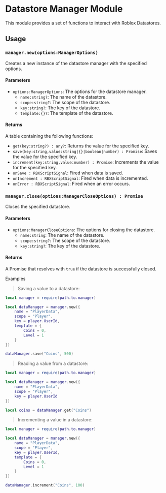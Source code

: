 # Datastore Manager Module

This module provides a set of functions to interact with Roblox Datastores.

## Usage

### `manager.new(options:ManagerOptions)`

Creates a new instance of the datastore manager with the specified options.

#### Parameters
- `options:ManagerOptions`: The options for the datastore manager.
    - `name:string?`: The name of the datastore.
    - `scope:string?`: The scope of the datastore.
    - `key:string?`: The key of the datastore.
    - `template:{}?`: The template of the datastore.

#### Returns
A table containing the following functions:
- `get(key:string?) : any?`: Returns the value for the specified key.
- `save(key:string,value:string|{}|boolean|number) : Promise`: Saves the value for the specified key.
- `increment(key:string,value:number) : Promise`: Increments the value for the specified key.
- `onSave : RBXScriptSignal`: Fired when data is saved.
- `onIncrement : RBXScriptSignal`: Fired when data is incremented.
- `onError : RBXScriptSignal`: Fired when an error occurs.

### `manager.close(options:ManagerCloseOptions) : Promise`

Closes the specified datastore.

#### Parameters
- `options:ManagerCloseOptions`: The options for closing the datastore.
    - `name:string`: The name of the datastore.
    - `scope:string?`: The scope of the datastore.
    - `key:string?`: The key of the datastore.

#### Returns
A Promise that resolves with `true` if the datastore is successfully closed.

Examples
> Saving a value to a datastore:
```lua
local manager = require(path.to.manager)

local dataManager = manager.new({
    name = "PlayerData",
    scope = "Player",
    key = player.UserId,
    template = {
        Coins = 0,
        Level = 1
    }
})

dataManager.save("Coins", 500)
```
> Reading a value from a datastore:
```lua
local manager = require(path.to.manager)

local dataManager = manager.new({
    name = "PlayerData",
    scope = "Player",
    key = player.UserId
})

local coins = dataManager.get("Coins")
```
> Incrementing a value in a datastore:
```lua
local manager = require(path.to.manager)

local dataManager = manager.new({
    name = "PlayerData",
    scope = "Player",
    key = player.UserId,
    template = {
        Coins = 0,
        Level = 1
    }
})

dataManager.increment("Coins", 100)
```
